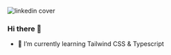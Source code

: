 ![linkedin cover](https://github.com/shahin-haque/shahin-haque/assets/121669707/881c74d2-134c-43ff-bbab-5fb298d36ce1)

### Hi there 👋
- 🌱 I’m currently learning Tailwind CSS & Typescript


<!--
**shahin-haque/shahin-haque** is a ✨ _special_ ✨ repository because its `README.md` (this file) appears on your GitHub profile.

Here are some ideas to get you started:

- 🔭 I’m currently working on ...
- 🌱 I’m currently learning ...
- 👯 I’m looking to collaborate on ...
- 🤔 I’m looking for help with ...
- 💬 Ask me about ...
- 📫 How to reach me: ...
- 😄 Pronouns: ...
- ⚡ Fun fact: ...
-->
